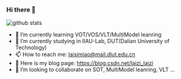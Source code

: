 ### Hi there 👋

![github stats](https://github-readme-stats.vercel.app/api?username=laisimiao&show_icons=true)
- 🌱 I’m currently learning VOT/VOS/VLT/MultiModel leanring
- 🔭 I’m currently studying in IIAU-Lab, DUT(Dalian University of Technology)
- 📫 How to reach me: laisimiao@mail.dlut.edu.cn
- 📖 Here is my blog page: https://blog.csdn.net/laizi_laizi
- 👯 I’m looking to collaborate on SOT, MultiModel leanring, VLT ... 

<!--
**laisimiao/laisimiao** is a ✨ _special_ ✨ repository because its `README.md` (this file) appears on your GitHub profile.

Here are some ideas to get you started:




- 🤔 I’m looking for help with ...
- 💬 Ask me about ...
- 📫 How to reach me: ...
- 😄 Pronouns: ...
- ⚡ Fun fact: ...
-->
